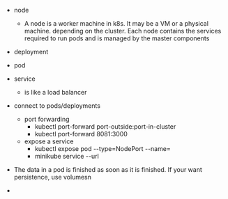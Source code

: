 * node
    * A node is a worker machine in k8s. It may be a VM or a physical machine.
    depending on the cluster. Each node contains the services required to run pods and is managed by the master components
    
* deployment
* pod
* service
    * is like a load balancer
* connect to pods/deployments
    * port forwarding
        * kubectl port-forward <pod-name> port-outside:port-in-cluster
        * kubectl port-forward <pod-name> 8081:3000
    * expose a service
        * kubectl expose pod <podname> --type=NodePort --name=<service-name>
        * minikube service <service-name> --url
* The data in a pod is finished as soon as it is finished. If your want persistence, use volumesn
*  

    
